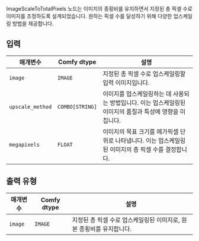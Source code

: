 ImageScaleToTotalPixels 노드는 이미지의 종횡비를 유지하면서 지정된 총 픽셀 수로 이미지를 조정하도록 설계되었습니다. 원하는 픽셀 수를 달성하기 위해 다양한 업스케일링 방법을 제공합니다.

## 입력

| 매개변수       | Comfy dtype | 설명                                                                |
|-----------------|-------------|----------------------------------------------------------------------------|
| `image`         | `IMAGE`     | 지정된 총 픽셀 수로 업스케일링할 입력 이미지입니다.    |
| `upscale_method`| `COMBO[STRING]` | 이미지를 업스케일링하는 데 사용되는 방법입니다. 이는 업스케일링된 이미지의 품질과 특성에 영향을 미칩니다. |
| `megapixels`    | `FLOAT`     | 이미지의 목표 크기를 메가픽셀 단위로 나타냅니다. 이는 업스케일링된 이미지의 총 픽셀 수를 결정합니다. |

## 출력 유형

| 매개변수 | Comfy dtype | 설명                                                           |
|-----------|-------------|-----------------------------------------------------------------------|
| `image`   | `IMAGE`     | 지정된 총 픽셀 수로 업스케일링된 이미지로, 원본 종횡비를 유지합니다. |
